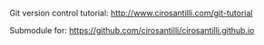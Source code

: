 Git version control tutorial: <http://www.cirosantilli.com/git-tutorial>

Submodule for: <https://github.com/cirosantilli/cirosantilli.github.io>
